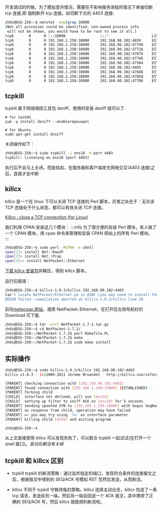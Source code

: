 开发调试的时候，为了模拟意外情况，需要在不影响服务进程的情况下单独切断 tcp 连接,即 强制断开 tcp 连接。如切断下文的 4403 连接:

```bash
zhds@DSG-250:~$ netstat -anp|grep 10000
(Not all processes could be identified, non-owned process info
 will not be shown, you would have to be root to see it all.)
tcp6       0      0 :::10000                :::*                    LISTEN      823/java
tcp6       0      0 192.168.1.250:10000     192.168.90.102:4659     ESTABLISHED 823/java
tcp6       0      0 192.168.1.250:10000     192.168.90.102:47740    ESTABLISHED 823/java
tcp6       0      0 192.168.1.250:10000     192.168.90.102:47726    ESTABLISHED 823/java
tcp6       0      0 192.168.1.250:10000     192.168.90.102:47676    ESTABLISHED 823/java
tcp6       0      0 192.168.1.250:10000     192.168.90.102:47746    ESTABLISHED 823/java
tcp6       0      0 192.168.1.250:10000     192.168.90.102:47584    ESTABLISHED 823/java
tcp6       0      0 192.168.1.250:10000     192.168.90.102:4403     ESTABLISHED 823/java
tcp6       0      0 192.168.1.250:10000     192.168.90.102:47688    ESTABLISHED 823/java
tcp6       0      0 192.168.1.250:10000     192.168.90.102:47650    ESTABLISHED 823/java
tcp6       0      0 192.168.1.250:10000     192.168.90.102:47706    ESTABLISHED 823/java
```

## tcpkill

tcpkill 属于网络嗅探工具包 dsniff，使用时安装 dsniff 就可以了.

```log
# for CentOS
yum -y install dsniff --enablerepo=epel

# for Ubuntu
sudo apt-get install dsniff
```

关闭操作如下：

```bash
zhds@DSG-250:~$ sudo tcpkill -i ens18 -9 port 4403
tcpkill: listening on ens18 [port 4403]
```

执行后不会马上关闭，而是挂起，在服务器和客户端发生网络交互(4403 连接)之后，连接才会中断

## killcx

killcx 是一个在 linux 下可以关闭 TCP 连接的 Perl 脚本，厉害之处在于：无论该 TCP 连接处于什么状态，都可以有效关闭 TCP 连接。

[Killcx : close a TCP connection (for Linux)](https://killcx.sourceforge.net/)

我们利用 CPAN 安装这几个模块：
:::info
为了很方便的安装 Perl 模块，有人做了一个 CPAN 模块，用 cpan 命令来管理和安装 CPAN 网站上的所有 Perl 模块。
:::

```bash
zhds@DSG-250:~$ sudo perl -MCPAN -e shell
cpan[1]> install Net::RawIP
cpan[2]> install Net::Pcap
cpan[3]>> install NetPacket::Ethernet
```

[下载 killcx 安装包](https://sourceforge.net/projects/killcx/files/)并解压，得到 killcx 脚本。

运行后报错：

```bash
zhds@DSG-250:~$ killcx-1.0.3/killcx 192.168.90.102:4403
Can't locate NetPacket/Ethernet.pm in @INC (you may need to install the NetPacket::Ethernet module) (@INC contains: /etc/perl /usr/local/lib/x86_64-linux-gnu/perl/5.26.1 /usr/local/share/perl/5.26.1 /usr/lib/x86_64-linux-gnu/perl5/5.26 /usr/share/perl5 /usr/lib/x86_64-linux-gnu/perl/5.26 /usr/share/perl/5.26 /usr/local/lib/site_perl /usr/lib/x86_64-linux-gnu/perl-base) at killcx-1.0.3/killcx line 29.
BEGIN failed--compilation aborted at killcx-1.0.3/killcx line 29.
```

前往[metacpan 网站](https://metacpan.org/)，搜索 NetPacket::Ethernet，在打开后左侧导航栏的 Download 可下载.

```bash
zhds@DSG-250:~$ tar -zxvf NetPacket-1.7.2.tar.gz
zhds@DSG-250:~$ cd NetPacket-1.7.2/
zhds@DSG-250:~/NetPacket-1.7.2$ perl Makefile.PL
zhds@DSG-250:~/NetPacket-1.7.2$ make
zhds@DSG-250:~/NetPacket-1.7.2$ sudo make install
```

## 实际操作

```bash
zhds@DSG-250:~$ sudo killcx-1.0.3/killcx 192.168.90.102:4403
killcx v1.0.3 - (c)2009-2011 Jerome Bruandet - http://killcx.sourceforge.net/

[PARENT] checking connection with [192.168.90.102:4403]
[PARENT] found connection with [192.168.1.250:10000] (ESTABLISHED)
[PARENT] forking child
[CHILD]  interface not defined, will use [ens18]
[CHILD]  setting up filter to sniff ACK on [ens18] for 5 seconds
[PARENT] sending spoofed SYN to [192.168.1.250:10000] with bogus SeqNum
[PARENT] no response from child, operation may have failed
[PARENT] => you may try using 'lo' as interface parameter
[PARENT] killing child [4156] and exiting program

zhds@DSG-250:~$
```

从上文直接使用 killcx 可以发现失败了，可以联合 tcpkill 一起试试(在打开一个 shell 窗口)。_尝试后都没有关掉_

## tcpkill 和 killcx 区别

- tcpkill
  tcpkill 的断流策略：通过监听指定的端口，发现符合条件的连接报文之后，根据报文中得到的 SEQ/ACK 号模拟 RST 包然后发送，从而断流。

- killcx
  不同于 tcpkill 守株待兔的策略，killcx 选择主动出击，killcx 伪造了一条 tcp 请求，发送给另一端，然后另一端会回送一个 ACK 报文，其中携带了正确的 SEQ/ACK 号，然后 killcx 就能顺利断流啦。
